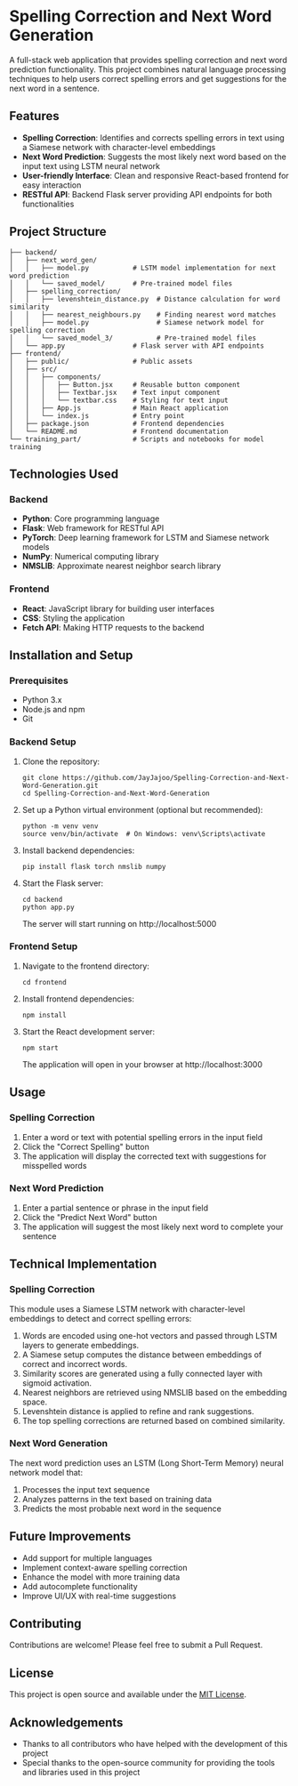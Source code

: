 # Spelling Correction and Next Word Generation

A full-stack web application that provides spelling correction and next word prediction functionality. This project combines natural language processing techniques to help users correct spelling errors and get suggestions for the next word in a sentence.

## Features

- **Spelling Correction**: Identifies and corrects spelling errors in text using a Siamese network with character-level embeddings
- **Next Word Prediction**: Suggests the most likely next word based on the input text using LSTM neural network
- **User-friendly Interface**: Clean and responsive React-based frontend for easy interaction
- **RESTful API**: Backend Flask server providing API endpoints for both functionalities

## Project Structure

```
├── backend/
│   ├── next_word_gen/
│   │   ├── model.py           # LSTM model implementation for next word prediction
│   │   └── saved_model/       # Pre-trained model files
│   ├── spelling_correction/
│   │   ├── levenshtein_distance.py  # Distance calculation for word similarity
│   │   ├── nearest_neighbours.py    # Finding nearest word matches
│   │   ├── model.py                 # Siamese network model for spelling correction
│   │   └── saved_model_3/           # Pre-trained model files
│   └── app.py                 # Flask server with API endpoints
├── frontend/
│   ├── public/                # Public assets
│   ├── src/
│   │   ├── components/
│   │   │   ├── Button.jsx     # Reusable button component
│   │   │   ├── Textbar.jsx    # Text input component
│   │   │   └── textbar.css    # Styling for text input
│   │   ├── App.js             # Main React application
│   │   └── index.js           # Entry point
│   ├── package.json           # Frontend dependencies
│   └── README.md              # Frontend documentation
└── training_part/             # Scripts and notebooks for model training
```

## Technologies Used

### Backend
- **Python**: Core programming language
- **Flask**: Web framework for RESTful API
- **PyTorch**: Deep learning framework for LSTM and Siamese network models
- **NumPy**: Numerical computing library
- **NMSLIB**: Approximate nearest neighbor search library

### Frontend
- **React**: JavaScript library for building user interfaces
- **CSS**: Styling the application
- **Fetch API**: Making HTTP requests to the backend

## Installation and Setup

### Prerequisites
- Python 3.x
- Node.js and npm
- Git

### Backend Setup
1. Clone the repository:
   ```
   git clone https://github.com/JayJajoo/Spelling-Correction-and-Next-Word-Generation.git
   cd Spelling-Correction-and-Next-Word-Generation
   ```

2. Set up a Python virtual environment (optional but recommended):
   ```
   python -m venv venv
   source venv/bin/activate  # On Windows: venv\Scripts\activate
   ```

3. Install backend dependencies:
   ```
   pip install flask torch nmslib numpy
   ```

4. Start the Flask server:
   ```
   cd backend
   python app.py
   ```
   The server will start running on http://localhost:5000

### Frontend Setup
1. Navigate to the frontend directory:
   ```
   cd frontend
   ```

2. Install frontend dependencies:
   ```
   npm install
   ```

3. Start the React development server:
   ```
   npm start
   ```
   The application will open in your browser at http://localhost:3000

## Usage

### Spelling Correction
1. Enter a word or text with potential spelling errors in the input field
2. Click the "Correct Spelling" button
3. The application will display the corrected text with suggestions for misspelled words

### Next Word Prediction
1. Enter a partial sentence or phrase in the input field
2. Click the "Predict Next Word" button
3. The application will suggest the most likely next word to complete your sentence

## Technical Implementation

### Spelling Correction
This module uses a Siamese LSTM network with character-level embeddings to detect and correct spelling errors:

1. Words are encoded using one-hot vectors and passed through LSTM layers to generate embeddings.
2. A Siamese setup computes the distance between embeddings of correct and incorrect words.
3. Similarity scores are generated using a fully connected layer with sigmoid activation.
4. Nearest neighbors are retrieved using NMSLIB based on the embedding space.
5. Levenshtein distance is applied to refine and rank suggestions.
6. The top spelling corrections are returned based on combined similarity.

### Next Word Generation
The next word prediction uses an LSTM (Long Short-Term Memory) neural network model that:
1. Processes the input text sequence
2. Analyzes patterns in the text based on training data
3. Predicts the most probable next word in the sequence

## Future Improvements
- Add support for multiple languages
- Implement context-aware spelling correction
- Enhance the model with more training data
- Add autocomplete functionality
- Improve UI/UX with real-time suggestions

## Contributing
Contributions are welcome! Please feel free to submit a Pull Request.

## License
This project is open source and available under the [MIT License](LICENSE).

## Acknowledgements
- Thanks to all contributors who have helped with the development of this project
- Special thanks to the open-source community for providing the tools and libraries used in this project
